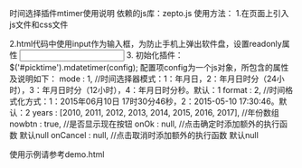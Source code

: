 ﻿时间选择插件mtimer使用说明
依赖的js库：zepto.js
使用方法：
1.在页面上引入js文件和css文件
	<link rel="stylesheet" href="zepto.mdatetimer.css">
<script src="zepto.js"></script>
<script src="zepto.mdatetimer.min.js"></script>
2.html代码中使用input作为输入框，为防止手机上弹出软件盘，设置readonly属性
<input type="text" id="picktime" value="" readonly>
3. 初始化插件：$('#picktime').mdatetimer(config);
配置项config为一个js对象，所包含的属性及说明如下：
mode : 1, //时间选择器模式：1：年月日，2：年月日时分（24小时），3：年月日时分（12小时），4：年月日时分秒。默认：1
format : 2, //时间格式化方式：1：2015年06月10日 17时30分46秒，2：2015-05-10  17:30:46。默认：2
years : [2010, 2011, 2012, 2013, 2014, 2015, 2016, 2017], //年份数组
nowbtn : true, //是否显示现在按钮
onOk : null,  //点击确定时添加额外的执行函数 默认null
onCancel : null, //点击取消时添加额外的执行函数 默认null

使用示例请参考demo.html
